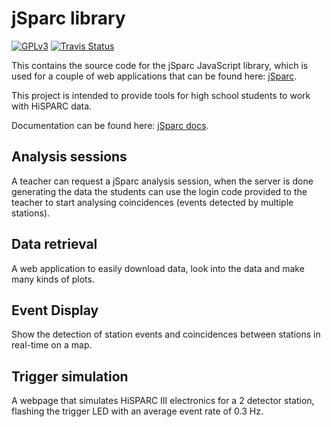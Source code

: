 jSparc library
==============

[![GPLv3](http://img.shields.io/badge/license-GPLv3-blue.png)](https://github.com/HiSPARC/jsparc/blob/master/LICENSE)
[![Travis Status](http://img.shields.io/travis/HiSPARC/jsparc/master.png)](https://travis-ci.org/HiSPARC/jsparc)

This contains the source code for the jSparc JavaScript library, which
is used for a couple of web applications that can be found here:
[jSparc](http://data.hisparc.nl/media/jsparc/index.html).

This project is intended to provide tools for high school students to
work with HiSPARC data.

Documentation can be found here:
[jSparc docs](http://docs.hisparc.nl/jsparc/).


Analysis sessions
-----------------

A teacher can request a jSparc analysis session, when the server is done
generating the data the students can use the login code provided to the
teacher to start analysing coincidences (events detected by multiple
stations).


Data retrieval
--------------

A web application to easily download data, look into the data and make
many kinds of plots.


Event Display
-------------

Show the detection of station events and coincidences between stations
in real-time on a map.


Trigger simulation
------------------

A webpage that simulates HiSPARC III electronics for a 2 detector
station, flashing the trigger LED with an average event rate of 0.3 Hz.
